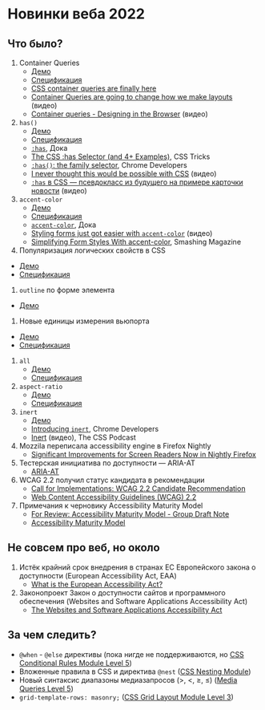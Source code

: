 # Новинки веба 2022

## Что было?

1. Container Queries
   - [Демо](./container-queries/)
   - [Спецификация](https://www.w3.org/TR/css-contain-3/)
   - [CSS container queries are finally here](https://ishadeed.com/article/container-queries-are-finally-here/)
   - [Container Queries are going to change how we make layouts](https://youtu.be/3_-Je5XpbqY) (видео)
   - [Container queries - Designing in the Browser](https://youtu.be/gCNMyYr7F6w) (видео)
1. `has()`
   - [Демо](./has/)
   - [Спецификация](https://www.w3.org/TR/selectors-4/)
   - [`:has`](https://doka.guide/css/has/), Дока
   - [The CSS :has Selector (and 4+ Examples)](https://css-tricks.com/the-css-has-selector/), CSS Tricks
   - [`:has()`: the family selector](https://developer.chrome.com/blog/has-m105/), Chrome Developers
   - [I never thought this would be possible with CSS](https://youtu.be/OGJvhpoE8b4) (видео)
   - [`:has` в CSS — псевдокласс из будущего на примере карточки новости](https://youtu.be/aJ1XMcwys48) (видео)
1. `accent-color`
   - [Демо](https://accent-color.glitch.me)
   - [Спецификация](https://www.w3.org/TR/css-ui-4/)
   - [`accent-color`](https://doka.guide/css/accent-color/), Дока
   - [Styling forms just got easier with `accent-color`](https://youtu.be/MRahw3qnRBQ) (видео)
   - [Simplifying Form Styles With accent-color](https://www.smashingmagazine.com/2021/09/simplifying-form-styles-accent-color/), Smashing Magazine
1. Популяризация логических свойств в CSS
  - [Демо]()
  - [Спецификация](https://drafts.csswg.org/css-logical/)
1. `outline` по форме элемента
  - [Демо]()
1. Новые единицы измерения вьюпорта
  - [Демо]()
  - [Спецификация](https://drafts.csswg.org/css-values-4/#viewport-relative-lengths)
1. `all`
   - [Демо]()
   - [Спецификация](https://w3c.github.io/csswg-drafts/css-cascade/#all-shorthand)
1. `aspect-ratio`
   - [Демо]()  
   - [Спецификация](https://w3c.github.io/csswg-drafts/css-sizing-4/#aspect-ratio)
1. `inert`
   - [Демо](./inert/)
   - [Introducing `inert`](https://developer.chrome.com/articles/inert/), Chrome Developers
   - [Inert](https://youtu.be/-gBv12xu4Yo) (видео), The CSS Podcast
1. Mozzila переписала accessibility engine в Firefox Nightly
   - [Significant Improvements for Screen Readers Now in Nightly Firefox](https://blog.mozilla.org/accessibility/significant-improvements-for-screen-readers-now-in-nightly-firefox/)
1. Тестерская инициатива по доступности — ARIA-AT
   - [ARIA-AT](https://aria-at.w3.org)
1. WCAG 2.2 получил статус кандидата в рекомендации
   - [Call for Implementations: WCAG 2.2 Candidate Recommendation](https://www.w3.org/WAI/news/2022-09-06/wcag-22-cr/)
   - [Web Content Accessibility Guidelines (WCAG) 2.2](https://www.w3.org/TR/WCAG22/)
1. Примечания к черновику Accessibility Maturity Model
   - [For Review: Accessibility Maturity Model - Group Draft Note](https://www.w3.org/WAI/news/2022-09-06/maturity-model/)
   - [Accessibility Maturity Model](https://www.w3.org/TR/maturity-model/)

## Не совсем про веб, но около

1. Истёк крайний срок внедрения в странах ЕС Европейского закона о доступности (European Accessibility Act, EAA)
   - [What is the European Accessibility Act?](https://www.applause.com/blog/what-is-the-european-accessibility-act)
1. Законопроект Закон о доступности сайтов и программного обеспечения (Websites and Software Applications Accessibility Act)
   - [The Websites and Software Applications Accessibility Act](https://www.3playmedia.com/blog/the-websites-and-software-applications-accessibility-act/)

## За чем следить?

- `@when` - `@else` директивы (пока нигде не поддерживаются, но [CSS Conditional Rules Module Level 5](https://www.w3.org/TR/css-conditional-5))
- Вложенные правила в CSS и директива `@nest` ([CSS Nesting Module](https://www.w3.org/TR/css-nesting-1/))
- Новый синтаксис диапазоны медиазапросов (>, <, ≥, ≤) ([Media Queries Level 5](https://www.w3.org/TR/mediaqueries-5/#mq-range-context))
- `grid-template-rows: masonry;` ([CSS Grid Layout Module Level 3](https://drafts.csswg.org/css-grid-3/#masonry-layout-algorithm))